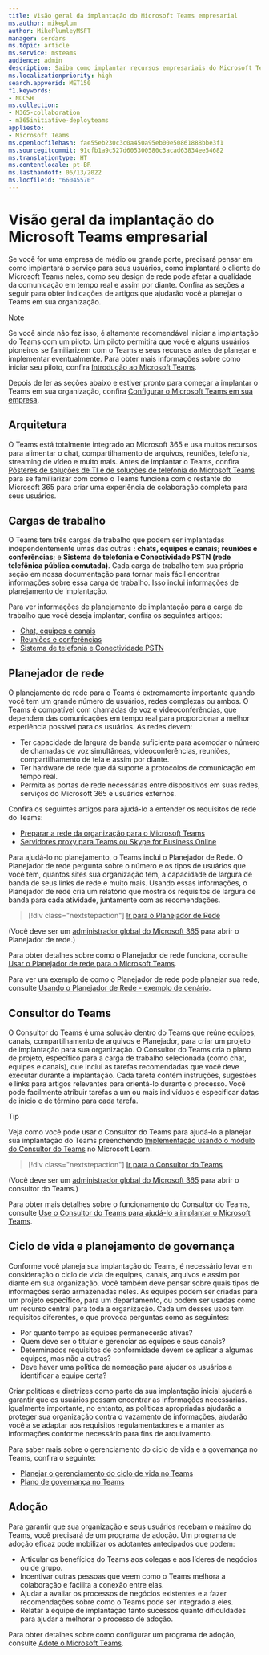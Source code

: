 ```yaml
---
title: Visão geral da implantação do Microsoft Teams empresarial
ms.author: mikeplum
author: MikePlumleyMSFT
manager: serdars
ms.topic: article
ms.service: msteams
audience: admin
description: Saiba como implantar recursos empresariais do Microsoft Teams.
ms.localizationpriority: high
search.appverid: MET150
f1.keywords:
- NOCSH
ms.collection:
- M365-collaboration
- m365initiative-deployteams
appliesto:
- Microsoft Teams
ms.openlocfilehash: fae55eb230c3c0a450a95eb00e50861888bbe3f1
ms.sourcegitcommit: 91cfb1a9c527d605300580c3acad63834ee54682
ms.translationtype: HT
ms.contentlocale: pt-BR
ms.lasthandoff: 06/13/2022
ms.locfileid: "66045570"
---
```

# <a name="teams-enterprise-deployment-overview"></a>Visão geral da implantação do Microsoft Teams empresarial

Se você for uma empresa de médio ou grande porte, precisará pensar em como implantará o serviço para seus usuários, como implantará o cliente do Microsoft Teams neles, como seu design de rede pode afetar a qualidade da comunicação em tempo real e assim por diante. Confira as seções a seguir para obter indicações de artigos que ajudarão você a planejar o Teams em sua organização.

> [!NOTE]
> Se você ainda não fez isso, é altamente recomendável iniciar a implantação do Teams com um piloto. Um piloto permitirá que você e alguns usuários pioneiros se familiarizem com o Teams e seus recursos antes de planejar e implementar eventualmente. Para obter mais informações sobre como iniciar seu piloto, confira [Introdução ao Microsoft Teams](get-started-with-teams-quick-start.md).

Depois de ler as seções abaixo e estiver pronto para começar a implantar o Teams em sua organização, confira [Configurar o Microsoft Teams em sua empresa](deploy-enterprise-setup.md).

## <a name="architecture"></a>Arquitetura

O Teams está totalmente integrado ao Microsoft 365 e usa muitos recursos para alimentar o chat, compartilhamento de arquivos, reuniões, telefonia, streaming de vídeo e muito mais. Antes de implantar o Teams, confira [Pôsteres de soluções de TI e de soluções de telefonia do Microsoft Teams](teams-architecture-solutions-posters.md) para se familiarizar com como o Teams funciona com o restante do Microsoft 365 para criar uma experiência de colaboração completa para seus usuários.

## <a name="workloads"></a>Cargas de trabalho

O Teams tem três cargas de trabalho que podem ser implantadas independentemente umas das outras **: chats, equipes e canais**; **reuniões e conferências**; e **Sistema de telefonia e Conectividade PSTN (rede telefônica pública comutada)**. Cada carga de trabalho tem sua própria seção em nossa documentação para tornar mais fácil encontrar informações sobre essa carga de trabalho. Isso inclui informações de planejamento de implantação.

Para ver informações de planejamento de implantação para a carga de trabalho que você deseja implantar, confira os seguintes artigos:

- [Chat, equipes e canais](deploy-chat-teams-channels-microsoft-teams-landing-page.md)
- [Reuniões e conferências](deploy-meetings-microsoft-teams-landing-page.md)
- [Sistema de telefonia e Conectividade PSTN](cloud-voice-landing-page.md)

## <a name="network-planner"></a>Planejador de rede

O planejamento de rede para o Teams é extremamente importante quando você tem um grande número de usuários, redes complexas ou ambos. O Teams é compatível com chamadas de voz e videoconferências, que dependem das comunicações em tempo real para proporcionar a melhor experiência possível para os usuários. As redes devem:

- Ter capacidade de largura de banda suficiente para acomodar o número de chamadas de voz simultâneas, videoconferências, reuniões, compartilhamento de tela e assim por diante.
- Ter hardware de rede que dá suporte a protocolos de comunicação em tempo real.
- Permita as portas de rede necessárias entre dispositivos em suas redes, serviços do Microsoft 365 e usuários externos.

Confira os seguintes artigos para ajudá-lo a entender os requisitos de rede do Teams:

- [Preparar a rede da organização para o Microsoft Teams](prepare-network.md)
- [Servidores proxy para Teams ou Skype for Business Online](proxy-servers-for-skype-for-business-online.md)

Para ajudá-lo no planejamento, o Teams inclui o Planejador de Rede. O Planejador de rede pergunta sobre o número e os tipos de usuários que você tem, quantos sites sua organização tem, a capacidade de largura de banda de seus links de rede e muito mais. Usando essas informações, o Planejador de rede cria um relatório que mostra os requisitos de largura de banda para cada atividade, juntamente com as recomendações.

 > [!div class="nextstepaction"]
> [Ir para o Planejador de Rede](https://admin.teams.microsoft.com/networkplanner/organization)

(Você deve ser um [administrador global do Microsoft 365](/microsoft-365/admin/add-users/about-admin-roles#commonly-used-microsoft-365-admin-center-roles) para abrir o Planejador de rede.)

Para obter detalhes sobre como o Planejador de rede funciona, consulte [Usar o Planejador de rede para o Microsoft Teams](network-planner.md).

Para ver um exemplo de como o Planejador de rede pode planejar sua rede, consulte [Usando o Planejador de Rede - exemplo de cenário](tutorial-network-planner-example.yml).

## <a name="teams-advisor"></a>Consultor do Teams

O Consultor do Teams é uma solução dentro do Teams que reúne equipes, canais, compartilhamento de arquivos e Planejador, para criar um projeto de implantação para sua organização. O Consultor do Teams cria o plano de projeto, específico para a carga de trabalho selecionada (como chat, equipes e canais), que inclui as tarefas recomendadas que você deve executar durante a implantação. Cada tarefa contém instruções, sugestões e links para artigos relevantes para orientá-lo durante o processo. Você pode facilmente atribuir tarefas a um ou mais indivíduos e especificar datas de início e de término para cada tarefa.

> [!TIP]
> Veja como você pode usar o Consultor do Teams para ajudá-lo a planejar sua implantação do Teams preenchendo [Implementação usando o módulo do Consultor do Teams](/learn/modules/m365-teams-rollout-using-advisor/) no Microsoft Learn.

> [!div class="nextstepaction"]
> [Ir para o Consultor do Teams](https://admin.teams.microsoft.com/teams-deployment)

(Você deve ser um [administrador global do Microsoft 365](/microsoft-365/admin/add-users/about-admin-roles#commonly-used-microsoft-365-admin-center-roles) para abrir o consultor do Teams.)

Para obter mais detalhes sobre o funcionamento do Consultor do Teams, consulte [Use o Consultor do Teams para ajudá-lo a implantar o Microsoft Teams](use-advisor-teams-roll-out.md).

## <a name="lifecycle-and-governance-planning"></a>Ciclo de vida e planejamento de governança

Conforme você planeja sua implantação do Teams, é necessário levar em consideração o ciclo de vida de equipes, canais, arquivos e assim por diante em sua organização. Você também deve pensar sobre quais tipos de informações serão armazenadas neles. As equipes podem ser criadas para um projeto específico, para um departamento, ou podem ser usadas como um recurso central para toda a organização. Cada um desses usos tem requisitos diferentes, o que provoca perguntas como as seguintes:

- Por quanto tempo as equipes permanecerão ativas?
- Quem deve ser o titular e gerenciar as equipes e seus canais?
- Determinados requisitos de conformidade devem se aplicar a algumas equipes, mas não a outras?
- Deve haver uma política de nomeação para ajudar os usuários a identificar a equipe certa?

Criar políticas e diretrizes como parte da sua implantação inicial ajudará a garantir que os usuários possam encontrar as informações necessárias. Igualmente importante, no entanto, as políticas apropriadas ajudarão a proteger sua organização contra o vazamento de informações, ajudarão você a se adaptar aos requisitos regulamentadores e a manter as informações conforme necessário para fins de arquivamento.

Para saber mais sobre o gerenciamento do ciclo de vida e a governança no Teams, confira o seguinte:

- [Planejar o gerenciamento do ciclo de vida no Teams](plan-teams-lifecycle.md)
- [Plano de governança no Teams](plan-teams-governance.md)

## <a name="adoption"></a>Adoção

Para garantir que sua organização e seus usuários recebam o máximo do Teams, você precisará de um programa de adoção. Um programa de adoção eficaz pode mobilizar os adotantes antecipados que podem:

- Articular os benefícios do Teams aos colegas e aos líderes de negócios ou de grupo.
- Incentivar outras pessoas que veem como o Teams melhora a colaboração e facilita a conexão entre elas.
- Ajudar a avaliar os processos de negócios existentes e a fazer recomendações sobre como o Teams pode ser integrado a eles.
- Relatar à equipe de implantação tanto sucessos quanto dificuldades para ajudar a melhorar o processo de adoção.

Para obter detalhes sobre como configurar um programa de adoção, consulte [Adote o Microsoft Teams](adopt-microsoft-teams-landing-page.md).